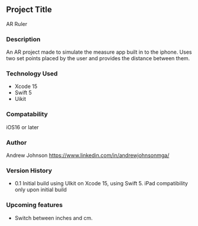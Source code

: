 ## Project Title
AR Ruler 

### Description
An AR project made to simulate the measure app built in to the iphone. Uses two set points placed by the user and provides the distance between them. 

### Technology Used
- Xcode 15
- Swift 5
- Uikit

### Compatability 
iOS16 or later

### Author
Andrew Johnson
https://www.linkedin.com/in/andrewjohnsonmga/


### Version History
- 0.1 
Initial build using UIkit on Xcode 15, using Swift 5. iPad compatibility only upon initial build

### Upcoming features
- Switch between inches and cm.


